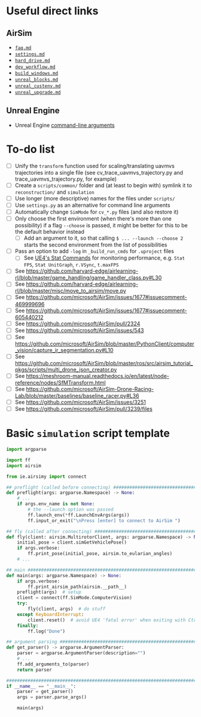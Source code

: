 <!--  -->
# Useful direct links
## AirSim
- [`faq.md`](https://github.com/microsoft/AirSim/blob/master/docs/faq.md)
- [`settings.md`](https://github.com/microsoft/AirSim/blob/master/docs/settings.md)
- [`hard_drive.md`](https://github.com/microsoft/AirSim/blob/master/docs/hard_drive.md)
- [`dev_workflow.md`](https://github.com/microsoft/AirSim/blob/master/docs/dev_workflow.md)
- [`build_windows.md`](https://github.com/microsoft/AirSim/blob/master/docs/build_windows.md)
- [`unreal_blocks.md`](https://github.com/microsoft/AirSim/blob/master/docs/unreal_blocks.md)
- [`unreal_custenv.md`](https://github.com/microsoft/AirSim/blob/master/docs/unreal_custenv.md)
- [`unreal_upgrade.md`](https://github.com/microsoft/AirSim/blob/master/docs/unreal_upgrade.md)
## Unreal Engine
- Unreal Engine [command-line arguments](https://docs.unrealengine.com/en-US/Programming/Basics/CommandLineArguments/index.html)

<!--  -->
# To-do list
- [ ] Unify the `transform` function used for scaling/translating uavmvs trajectories into a single file (see cv_trace_uavmvs_trajectory.py and trace_uavmvs_trajectory.py, for example)
- [ ] Create a `scripts/common/` folder and (at least to begin with) symlink it to `reconstruction/` and `simulation`
- [ ] Use longer (more descriptive) names for the files under `scripts/`
- [ ] Use `settings.py` as an alternative for command line arguments
- [ ] Automatically change `SimMode` for `cv_*.py` files (and also restore it)
- [ ] Only choose the first environment (when there's more than one possibility) if a flag `--choose` is passed, it might be better for this to be the default behavior instead
  - [ ] Add an argument to it, so that calling `$ ... --launch --choose 2` starts the second environment from the list of possibilities
- [ ] Pass an option to add `-log` in `_build_run_cmds` for `.uproject` files
  - [ ] See [UE4's Stat Commands](https://docs.unrealengine.com/en-US/Engine/Performance/StatCommands/index.html) for monitoring performance, e.g. `Stat FPS`, `Stat UnitGraph`, `r.VSync`, `t.maxFPS`
- [ ] See https://github.com/harvard-edge/airlearning-rl/blob/master/game_handling/game_handler_class.py#L30
- [ ] See https://github.com/harvard-edge/airlearning-rl/blob/master/misc/move_to_airsim/move.py
- [ ] See https://github.com/microsoft/AirSim/issues/1677#issuecomment-469999696
- [ ] See https://github.com/microsoft/AirSim/issues/1677#issuecomment-605440212
- [ ] See https://github.com/microsoft/AirSim/pull/2324
- [ ] See https://github.com/microsoft/AirSim/issues/543
- [ ] See https://github.com/microsoft/AirSim/blob/master/PythonClient/computer_vision/capture_ir_segmentation.py#L10
- [ ] See https://github.com/microsoft/AirSim/blob/master/ros/src/airsim_tutorial_pkgs/scripts/multi_drone_json_creator.py
- [ ] See https://meshroom-manual.readthedocs.io/en/latest/node-reference/nodes/SfMTransform.html
- [ ] See https://github.com/microsoft/AirSim-Drone-Racing-Lab/blob/master/baselines/baseline_racer.py#L36
- [ ] See https://github.com/microsoft/AirSim/issues/3251
- [ ] See https://github.com/microsoft/AirSim/pull/3239/files

<!--  -->
# Basic `simulation` script template
```python
import argparse

import ff
import airsim

from ie.airsimy import connect

## preflight (called before connecting) #######################################
def preflight(args: argparse.Namespace) -> None:
    # ...
    if args.env_name is not None:
        # the --launch option was passed
        ff.launch_env(*ff.LaunchEnvArgs(args))
        ff.input_or_exit("\nPress [enter] to connect to AirSim ")

## fly (called after connecting) ##############################################
def fly(client: airsim.MultirotorClient, args: argparse.Namespace) -> None:
    initial_pose = client.simGetVehiclePose()
    if args.verbose:
        ff.print_pose(initial_pose, airsim.to_eularian_angles)
    # ...

## main #######################################################################
def main(args: argparse.Namespace) -> None:
    if args.verbose:
        ff.print_airsim_path(airsim.__path__)
    preflight(args)  # setup
    client = connect(ff.SimMode.ComputerVision)
    try:
        fly(client, args)  # do stuff
    except KeyboardInterrupt:
        client.reset()  # avoid UE4 'fatal error' when exiting with Ctrl+C
    finally:
        ff.log("Done")

## argument parsing ###########################################################
def get_parser() -> argparse.ArgumentParser:
    parser = argparse.ArgumentParser(description="")
    # ...
    ff.add_arguments_to(parser)
    return parser

###############################################################################
if __name__ == "__main__":
    parser = get_parser()
    args = parser.parse_args()

    main(args)
```
